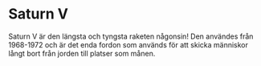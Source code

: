 # Saturn V

Saturn V är den längsta och tyngsta raketen någonsin! Den användes från
1968-1972 och är det enda fordon som används för att skicka människor långt bort
från jorden till platser som månen.
